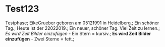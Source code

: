 # Test123
Testphase;
EikeGrueber geboren am 05121991 in Heidelberg.;
Ein schöner Tag.;
Heute ist der 22022019.;
Ein neuer, schöner Tag. Viel Zeit zu lernen.;
*Es wird Zeit Bilder einzufügen*    - Ein Stern   = kursiv.;
**Es wird Zeit Bilder einzufügen**  - Zwei Sterne = fett.;

